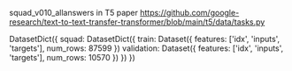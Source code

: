 squad_v010_allanswers in T5 paper https://github.com/google-research/text-to-text-transfer-transformer/blob/main/t5/data/tasks.py



DatasetDict({
    squad: DatasetDict({
        train: Dataset({
            features: ['idx', 'inputs', 'targets'],
            num_rows: 87599
        })
        validation: Dataset({
            features: ['idx', 'inputs', 'targets'],
            num_rows: 10570
        })
    })
})